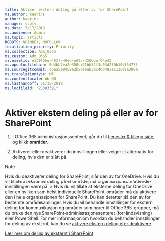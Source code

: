 ```yaml
---
title: Aktiver ekstern deling på eller av for SharePoint
ms.author: kaarins
author: kaarins
manager: scotv
ms.date: 5/17/2018
ms.audience: Admin
ms.topic: article
ROBOTS: NOINDEX, NOFOLLOW
localization_priority: Priority
ms.collection: Adm_O365
ms.custom: Adm_O365
ms.assetid: e13940be-483f-46ed-a88c-d36bbaf04ad5
ms.openlocfilehash: 0d4bb7ea2e350dc91bb32f3c03d2f0b10b55477f
ms.sourcegitcommit: d6ea5e9458a2b8ceaab3ac4bd483e1130b9a398a
ms.translationtype: MT
ms.contentlocale: nb-NO
ms.lasthandoff: 01/15/2019
ms.locfileid: "28303391"
---
```

# <a name="turn-external-sharing-on-or-off-for-sharepoint"></a>Aktiver ekstern deling på eller av for SharePoint

1. I Office 365 administrasjonssenteret, går du til [tjenester &amp; tillegg side](https://portal.office.com/adminportal/home#/Settings/ServicesAndAddIns), og klikk **områder**.
    
2. Aktiverer eller deaktiverer du innstillingen eller velger et alternativ for deling, hvis den er slått på.
    
> [!NOTE]
> Hvis du deaktiverer deling for SharePoint, slår den av for OneDrive. Hvis du vil tillate at eksterne deling på et område, må organisasjonsomfattende-innstillingen være på. > Hvis du vil tillate at eksterne deling for OneDrive eller en hvilken som helst individuelle SharePoint-områder, må du aktivere den i hele organisasjonen for SharePoint. Du kan deretter slå den av for bestemte områdesamlinger. Hvis du vil behandle innstillinger for ekstern deling for kommunikasjon og områder som hører til Office 365-grupper, må du bruke den nye SharePoint-administrasjonssenteret (forhåndsvisning) eller PowerShell. For mer informasjon om hvordan du behandler innstillinger for deling av eksternt, kan du se [aktivere ekstern deling eller deaktivere](https://go.microsoft.com/fwlink/?linkid=866426). 
  
[Lær mer om deling av eksternt i SharePoint](https://go.microsoft.com/fwlink/?linkid=734908)
  

